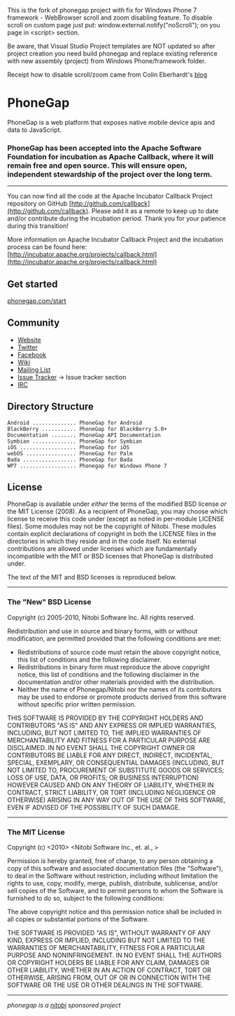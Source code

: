 This is the fork of phonegap project with fix for Windows Phone 7 framework - WebBrowser scroll and zoom disabling feature.
To disable scroll on custom page just put:
 window.external.notify("noScroll");
on you page in &lt;script&gt; section.

Be aware, that Visual Studio Project templates are NOT updated so after project creation you need build phonegap and replace existing reference with new assembly (project) from Windows Phone/framework folder.

Receipt how to disable scroll/zoom came from Colin Eberhardt's [blog](http://www.scottlogic.co.uk/blog/colin/)

PhoneGap
========

PhoneGap is a web platform that exposes native mobile device apis and data to JavaScript.

### PhoneGap has been accepted into the Apache Software Foundation for incubation as Apache Callback, where it will remain free and open source. This will ensure open, independent stewardship of the project over the long term.

---

You can now find all the code at the Apache Incubator Callback Project repository on GitHub [http://github.com/callback](http://github.com/callback). Please add it as a remote to keep up to date and/or contribute during the incubation period. Thank you for your patience during this transition!

More information on Apache Incubator Callback Project and the incubation process can be found here:
[http://incubator.apache.org/projects/callback.html](http://incubator.apache.org/projects/callback.html)

Get started
-----------

[phonegap.com/start](http://phonegap.com/start)

Community
---------

- [Website](http://phonegap.com)
- [Twitter](http://twitter.com/phonegap)
- [Facebook](http://facebook.com/phonegap)
- [Wiki](http://wiki.phonegap.com/)
- [Mailing List](http://groups.google.com/group/phonegap)
- [Issue Tracker](http://wiki.phonegap.com/#issue) -> Issue tracker section
- [IRC](http://webchat.freenode.net/?channels=#phonegap)

Directory Structure
-------------------

    Android .............. PhoneGap for Android
    BlackBerry ........... PhoneGap for BlackBerry 5.0+
    Documentation ........ PhoneGap API Documentation
    Symbian .............. PhoneGap for Symbian
    iOS .................. PhoneGap for iOS
    webOS ................ PhoneGap for Palm
	Bada ................. PhoneGap for Bada
	WP7 .................. Phonegap for Windows Phone 7
    
License
-------

PhoneGap is available under *either* the terms of the modified BSD license *or* the
MIT License (2008). As a recipient of PhoneGap, you may choose which
license to receive this code under (except as noted in per-module LICENSE
files). Some modules may not be the copyright of Nitobi.   These
modules contain explicit declarations of copyright in both the LICENSE files in
the directories in which they reside and in the code itself. No external
contributions are allowed under licenses which are fundamentally incompatible
with the MIT or BSD licenses that PhoneGap is distributed under.

The text of the MIT and BSD licenses is reproduced below. 

---

### The "New" BSD License

Copyright (c) 2005-2010, Nitobi Software Inc.
All rights reserved.

Redistribution and use in source and binary forms, with or without
modification, are permitted provided that the following conditions are met:

  * Redistributions of source code must retain the above copyright notice, this
    list of conditions and the following disclaimer.
  * Redistributions in binary form must reproduce the above copyright notice,
    this list of conditions and the following disclaimer in the documentation
    and/or other materials provided with the distribution.
  * Neither the name of Phonegap/Nitobi nor the names of its contributors
    may be used to endorse or promote products derived from this software
    without specific prior written permission.

THIS SOFTWARE IS PROVIDED BY THE COPYRIGHT HOLDERS AND CONTRIBUTORS "AS IS" AND
ANY EXPRESS OR IMPLIED WARRANTIES, INCLUDING, BUT NOT LIMITED TO, THE IMPLIED
WARRANTIES OF MERCHANTABILITY AND FITNESS FOR A PARTICULAR PURPOSE ARE
DISCLAIMED.  IN NO EVENT SHALL THE COPYRIGHT OWNER OR CONTRIBUTORS BE LIABLE
FOR ANY DIRECT, INDIRECT, INCIDENTAL, SPECIAL, EXEMPLARY, OR CONSEQUENTIAL
DAMAGES (INCLUDING, BUT NOT LIMITED TO, PROCUREMENT OF SUBSTITUTE GOODS OR
SERVICES; LOSS OF USE, DATA, OR PROFITS; OR BUSINESS INTERRUPTION) HOWEVER
CAUSED AND ON ANY THEORY OF LIABILITY, WHETHER IN CONTRACT, STRICT LIABILITY,
OR TORT (INCLUDING NEGLIGENCE OR OTHERWISE) ARISING IN ANY WAY OUT OF THE USE
OF THIS SOFTWARE, EVEN IF ADVISED OF THE POSSIBILITY OF SUCH DAMAGE.

---

### The MIT License

Copyright (c) <2010> <Nitobi Software Inc., et. al., >

 Permission is hereby granted, free of charge, to any person obtaining a copy
 of this software and associated documentation files (the "Software"), to deal
 in the Software without restriction, including without limitation the rights
 to use, copy, modify, merge, publish, distribute, sublicense, and/or sell
 copies of the Software, and to permit persons to whom the Software is
 furnished to do so, subject to the following conditions:

 The above copyright notice and this permission notice shall be included in
 all copies or substantial portions of the Software.

 THE SOFTWARE IS PROVIDED "AS IS", WITHOUT WARRANTY OF ANY KIND, EXPRESS OR
 IMPLIED, INCLUDING BUT NOT LIMITED TO THE WARRANTIES OF MERCHANTABILITY,
 FITNESS FOR A PARTICULAR PURPOSE AND NONINFRINGEMENT. IN NO EVENT SHALL THE
 AUTHORS OR COPYRIGHT HOLDERS BE LIABLE FOR ANY CLAIM, DAMAGES OR OTHER
 LIABILITY, WHETHER IN AN ACTION OF CONTRACT, TORT OR OTHERWISE, ARISING FROM,
 OUT OF OR IN CONNECTION WITH THE SOFTWARE OR THE USE OR OTHER DEALINGS IN
 THE SOFTWARE.

---

*phonegap is a [nitobi](http://nitobi.com) sponsored project*